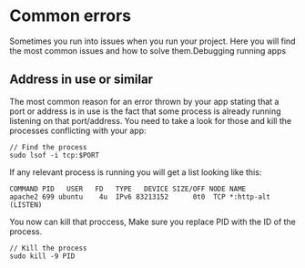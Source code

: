 # Common errors

Sometimes you run into issues when you run your project. Here you will find the most common issues and how to solve them.Debugging running apps

## Address in use or similar

The most common reason for an error thrown by your app stating that a port or address is in use is the fact that some process is already running listening on that port/address. You need to take a look for those and kill the processes conflicting with your app:

    // Find the process
    sudo lsof -i tcp:$PORT

If any relevant process is running you will get a list looking like this:

    COMMAND PID   USER   FD   TYPE   DEVICE SIZE/OFF NODE NAME
    apache2 699 ubuntu    4u  IPv6 83213152      0t0  TCP *:http-alt (LISTEN)
    
You now can kill that proccess, Make sure you replace PID with the ID of the process.

    // Kill the process
    sudo kill -9 PID
